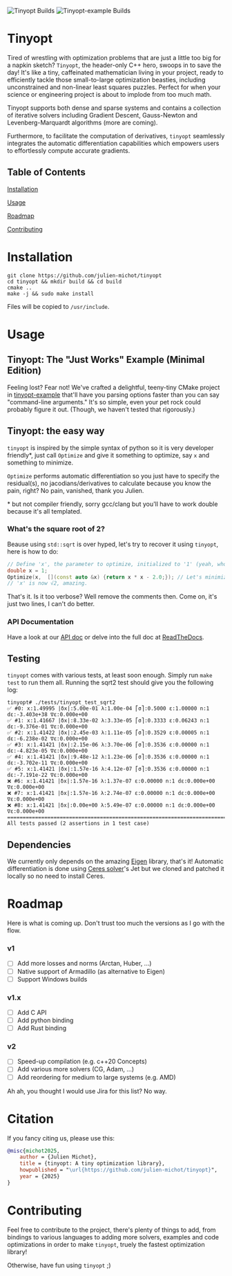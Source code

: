 ![Tinyopt Builds](https://github.com/julien-michot/tinyopt/actions/workflows/build.yml/badge.svg)
![Tinyopt-example Builds](https://github.com/julien-michot/tinyopt-example/actions/workflows/build.yml/badge.svg)

# Tinyopt

Tired of wrestling with optimization problems that are just a little too big for a napkin sketch?
`Tinyopt`, the header-only C++ hero, swoops in to save the day! It's like a tiny,
caffeinated mathematician living in your project, ready to efficiently tackle those small-to-large optimization beasties,
including unconstrained and non-linear least squares puzzles.
Perfect for when your science or engineering project is about to implode from too much math.

Tinyopt supports both dense and sparse systems and contains a collection of iterative solvers including Gradient Descent,
Gauss-Newton and Levenberg-Marquardt algorithms (more are coming).

Furthermore, to facilitate the computation of derivatives, `tinyopt` seamlessly integrates the automatic differentiation capabilities which empowers users to effortlessly compute accurate gradients.


## Table of Contents
[Installation](#installation)

[Usage](#usage)

[Roadmap](#roadmap)

[Contributing](#contributing)

# Installation

```shell
git clone https://github.com/julien-michot/tinyopt
cd tinyopt && mkdir build && cd build
cmake ..
make -j && sudo make install
```

Files will be copied to `/usr/include`.

# Usage

## Tinyopt: The "Just Works" Example (Minimal Edition)

Feeling lost? Fear not! We've crafted a delightful, teeny-tiny CMake project in [tinyopt-example](https://github.com/julien-michot/tinyopt-example) that'll have you parsing options faster than you can say "command-line arguments." It's so simple, even your pet rock could probably figure it out. (Though, we haven't tested that rigorously.)

## Tinyopt: the easy way

`tinyopt` is inspired by the simple syntax of python so it is very developer friendly*, just call `Optimize` and give it something to optimize, say `x` and something to minimize.

`Optimize` performs automatic differentiation so you just have to specify the residual(s),
no jacodians/derivatives to calculate because you know the pain, right? No pain, vanished, thank you Julien.

\* but not compiler friendly, sorry gcc/clang but you'll have to work double because it's all templated.

### What's the square root of 2?
Beause using `std::sqrt` is over hyped, let's try to recover it using `tinyopt`, here is how to do:

```cpp
// Define 'x', the parameter to optimize, initialized to '1' (yeah, who doesn't like 1?)
double x = 1;
Optimize(x,  [](const auto &x) {return x * x - 2.0;}); // Let's minimize ε = x*x - 2
// 'x' is now √2, amazing.
```
That's it. Is it too verbose? Well remove the comments then. Come on, it's just two lines, I can't do better.


### API Documentation

Have a look at our [API doc](https://github.com/julien-michot/tinyopt/blob/main/docs/API.md) or delve into
the full doc at [ReadTheDocs](https://tinyopt.readthedocs.io/en/latest).

## Testing

`tinyopt` comes with various tests, at least soon enough. Simply run `make test` to run them all.
Running the sqrt2 test should give you the following log:

```shell
tinyopt# ./tests/tinyopt_test_sqrt2
✅ #0: x:1.49995 |δx|:5.00e-01 λ:1.00e-04 ⎡σ⎤:0.5000 ε:1.00000 n:1 dε:-3.403e+38 ∇ε:0.000e+00
✅ #1: x:1.41667 |δx|:8.33e-02 λ:3.33e-05 ⎡σ⎤:0.3333 ε:0.06243 n:1 dε:-9.376e-01 ∇ε:0.000e+00
✅ #2: x:1.41422 |δx|:2.45e-03 λ:1.11e-05 ⎡σ⎤:0.3529 ε:0.00005 n:1 dε:-6.238e-02 ∇ε:0.000e+00
✅ #3: x:1.41421 |δx|:2.15e-06 λ:3.70e-06 ⎡σ⎤:0.3536 ε:0.00000 n:1 dε:-4.823e-05 ∇ε:0.000e+00
✅ #4: x:1.41421 |δx|:9.48e-12 λ:1.23e-06 ⎡σ⎤:0.3536 ε:0.00000 n:1 dε:-3.702e-11 ∇ε:0.000e+00
✅ #5: x:1.41421 |δx|:1.57e-16 λ:4.12e-07 ⎡σ⎤:0.3536 ε:0.00000 n:1 dε:-7.191e-22 ∇ε:0.000e+00
❌ #6: x:1.41421 |δx|:1.57e-16 λ:1.37e-07 ε:0.00000 n:1 dε:0.000e+00 ∇ε:0.000e+00
❌ #7: x:1.41421 |δx|:1.57e-16 λ:2.74e-07 ε:0.00000 n:1 dε:0.000e+00 ∇ε:0.000e+00
❌ #8: x:1.41421 |δx|:0.00e+00 λ:5.49e-07 ε:0.00000 n:1 dε:0.000e+00 ∇ε:0.000e+00
===============================================================================
All tests passed (2 assertions in 1 test case)
```


## Dependencies

We currently only depends on the amazing [Eigen](https://gitlab.com/libeigen/eigen) library, that's it!
Automatic differentiation is done using [Ceres solver](http://ceres-solver.org/)'s Jet but we cloned
and patched it locally so no need to install Ceres.

# Roadmap

Here is what is coming up. Don't trust too much the versions as I go with the flow.

### v1

- [ ] Add more losses and norms (Arctan, Huber, ...)
- [ ] Native support of Armadillo (as alternative to Eigen)
- [ ] Support Windows builds

### v1.x
- [ ] Add C API
- [ ] Add python binding
- [ ] Add Rust binding

### v2
- [ ] Speed-up compilation (e.g. c++20 Concepts)
- [ ] Add various more solvers (CG, Adam, ...)
- [ ] Add reordering for medium to large systems (e.g. AMD)

Ah ah, you thought I would use Jira for this list? No way.

# Citation

If you fancy citing us, please use this:

```bibtex
@misc{michot2025,
    author = {Julien Michot},
    title = {tinyopt: A tiny optimization library},
    howpublished = "\url{https://github.com/julien-michot/tinyopt}",
    year = {2025}
}
```

# Contributing
Feel free to contribute to the project, there's plenty of things to add,
from bindings to various languages to adding more solvers, examples and code optimizations
in order to make `tinyopt`, truely the fastest optimization library!

Otherwise, have fun using `tinyopt` ;)
